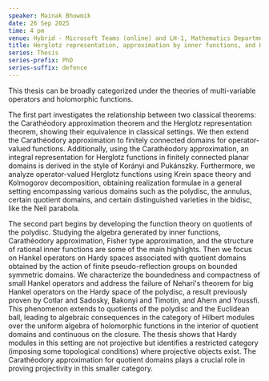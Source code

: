 ```yaml
---
speaker: Mainak Bhowmik
date: 26 Sep 2025
time: 4 pm
venue: Hybrid - Microsoft Teams (online) and LH-1, Mathematics Department
title: Herglotz representation, approximation by inner functions, and Hankel operators
series: Thesis
series-prefix: PhD
series-suffix: defence
---
```


This thesis can be broadly categorized under the theories of multi-variable operators and holomorphic functions.

The first part investigates the relationship between two classical theorems: the Carathéodory approximation theorem and the Herglotz representation theorem, showing their
equivalence in classical settings. We then extend the Carathéodory approximation to finitely connected domains for operator-valued functions. Additionally, using the
Carathéodory approximation, an integral representation for Herglotz functions in finitely connected planar domains is derived in the style of Korányi and Pukánszky.
Furthermore, we analyze operator-valued Herglotz functions using Krein space theory and Kolmogorov decomposition, obtaining realization formulae in a general setting
encompassing various domains such as the polydisc, the annulus, certain quotient domains, and certain distinguished varieties in the bidisc, like the Neil parabola.

The second part begins by developing the function theory on quotients of the polydisc. Studying the algebra generated by inner functions, Carathéodory approximation,
Fisher type approximation, and the structure of rational inner functions are some of the main highlights. Then we focus on Hankel operators on Hardy spaces associated with quotient domains obtained by the action of finite pseudo-reflection groups on bounded symmetric domains. We characterize the boundedness and compactness of small Hankel operators and address the failure of Nehari's theorem for big Hankel operators on the Hardy space of the polydisc, a result previously proven by Cotlar and Sadosky, Bakonyi and Timotin, and Ahern and Youssfi. This phenomenon extends to quotients of the polydisc and the Euclidean ball, leading to algebraic consequences in the category of Hilbert modules over the uniform algebra of holomorphic functions in the interior of quotient domains and continuous on the closure. The thesis shows that Hardy modules in this setting are not projective but identifies a restricted category (imposing some topological conditions) where projective objects exist. The Carathéodory approximation for quotient domains plays a crucial role in proving projectivity in this smaller category.
